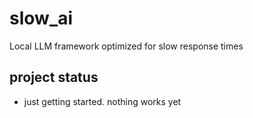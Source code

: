 # slow_ai
Local LLM framework optimized for slow response times

## project status 
- just getting started. nothing works yet
